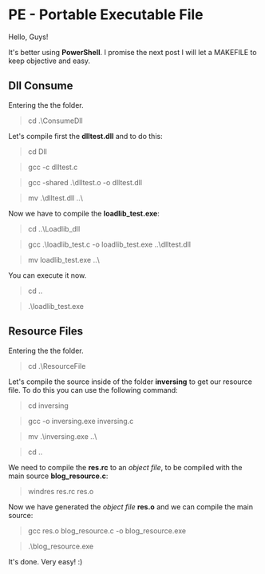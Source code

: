 # PE - Portable Executable File

Hello, Guys!

It's better using **PowerShell**. I promise the next post I will let a MAKEFILE to keep objective and easy.

## Dll Consume

Entering the the folder.
> cd .\ConsumeDll

Let's compile first the **dlltest.dll** and to do this:
> cd Dll

> gcc -c dlltest.c

> gcc -shared .\dlltest.o -o dlltest.dll

> mv .\dlltest.dll ..\

Now we have to compile the **loadlib_test.exe**:
> cd ..\Loadlib_dll

> gcc .\loadlib_test.c -o loadlib_test.exe ..\dlltest.dll

> mv loadlib_test.exe ..\

You can execute it now.
> cd ..

> .\loadlib_test.exe

## Resource Files

Entering the the folder.
> cd .\ResourceFile

Let's compile the source inside of the folder **inversing** to get our resource file. To do this you can use the following command:
> cd inversing

> gcc -o inversing.exe inversing.c

> mv .\inversing.exe ..\

> cd ..

We need to compile the **res.rc** to an *object file*, to be compiled with the main source **blog_resource.c**:
> windres res.rc res.o

Now we have generated the *object file* **res.o** and we can compile the main source:
> gcc res.o blog_resource.c -o blog_resource.exe

> .\blog_resource.exe

It's done. Very easy! :)
